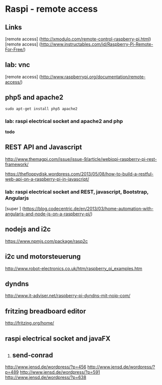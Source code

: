 # Raspi - remote access

## Links
[remote access] (http://xmodulo.com/remote-control-raspberry-pi.html)
[remote access] (http://www.instructables.com/id/Raspberry-Pi-Remote-For-Free/)


## lab: vnc
[remote access] (http://www.raspberrypi.org/documentation/remote-access/)




## php5 and apache2
```
sudo apt-get install php5 apache2
```


### lab: raspi electrical socket and apache2 and php
**todo**



## REST API and Javascript
http://www.themagpi.com/issue/issue-9/article/webiopi-raspberry-pi-rest-framework/

https://thefloppydisk.wordpress.com/2013/05/08/how-to-build-a-restful-web-api-on-a-raspberry-pi-in-javascript/



### lab: raspi electrical socket and REST, javascript, Bootstrap, Angularjs
[super ] (https://blog.codecentric.de/en/2013/03/home-automation-with-angularjs-and-node-js-on-a-raspberry-pi/)





## nodejs and i2c
https://www.npmjs.com/package/rasp2c


## i2c und motorsteuerung
http://www.robot-electronics.co.uk/htm/raspberry_pi_examples.htm




## dyndns
http://www.it-adviser.net/raspberry-pi-dyndns-mit-noip-com/









## fritzing breadboard editor
http://fritzing.org/home/



## raspi electrical socket and javaFX
1. ## send-conrad
http://www.jensd.de/wordpress/?p=456
http://www.jensd.de/wordpress/?p=489
http://www.jensd.de/wordpress/?p=591
http://www.jensd.de/wordpress/?p=638


